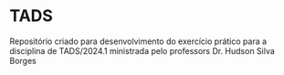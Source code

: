 # TADS
Repositório criado para desenvolvimento do exercício prático para a disciplina de TADS/2024.1 ministrada pelo professors Dr. Hudson Silva Borges
